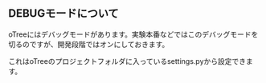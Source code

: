 ## DEBUGモードについて

oTreeにはデバッグモードがあります。実験本番などではこのデバッグモードを切るのですが、開発段階ではオンにしておきます。

これはoTreeのプロジェクトフォルダに入っているsettings.pyから設定できます。  

